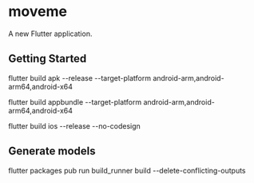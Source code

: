 # moveme

A new Flutter application.

## Getting Started

flutter build apk --release --target-platform android-arm,android-arm64,android-x64

flutter build appbundle --target-platform android-arm,android-arm64,android-x64

flutter build ios --release --no-codesign

## Generate models
flutter packages pub run build_runner build --delete-conflicting-outputs